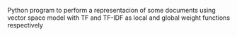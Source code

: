Python program to perform a representacion of some documents using vector space model with TF and TF-IDF as local and global weight functions respectively
